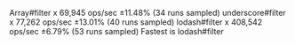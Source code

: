 Array#filter x 69,945 ops/sec ±11.48% (34 runs sampled)
underscore#filter x 77,262 ops/sec ±13.01% (40 runs sampled)
lodash#filter x 408,542 ops/sec ±6.79% (53 runs sampled)
Fastest is lodash#filter
